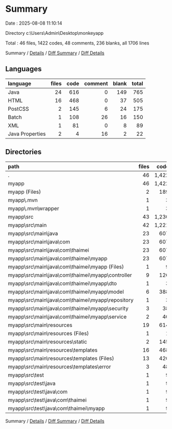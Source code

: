 # Summary

Date : 2025-08-08 11:10:14

Directory c:\\Users\\Admin\\Desktop\\monkeyapp

Total : 46 files,  1422 codes, 48 comments, 236 blanks, all 1706 lines

Summary / [Details](details.md) / [Diff Summary](diff.md) / [Diff Details](diff-details.md)

## Languages
| language | files | code | comment | blank | total |
| :--- | ---: | ---: | ---: | ---: | ---: |
| Java | 24 | 616 | 0 | 149 | 765 |
| HTML | 16 | 468 | 0 | 37 | 505 |
| PostCSS | 2 | 145 | 6 | 24 | 175 |
| Batch | 1 | 108 | 26 | 16 | 150 |
| XML | 1 | 81 | 0 | 8 | 89 |
| Java Properties | 2 | 4 | 16 | 2 | 22 |

## Directories
| path | files | code | comment | blank | total |
| :--- | ---: | ---: | ---: | ---: | ---: |
| . | 46 | 1,422 | 48 | 236 | 1,706 |
| myapp | 46 | 1,422 | 48 | 236 | 1,706 |
| myapp (Files) | 2 | 189 | 26 | 24 | 239 |
| myapp\\.mvn | 1 | 3 | 16 | 1 | 20 |
| myapp\\.mvn\\wrapper | 1 | 3 | 16 | 1 | 20 |
| myapp\\src | 43 | 1,230 | 6 | 211 | 1,447 |
| myapp\\src\\main | 42 | 1,221 | 6 | 206 | 1,433 |
| myapp\\src\\main\\java | 23 | 607 | 0 | 144 | 751 |
| myapp\\src\\main\\java\\com | 23 | 607 | 0 | 144 | 751 |
| myapp\\src\\main\\java\\com\\thaimei | 23 | 607 | 0 | 144 | 751 |
| myapp\\src\\main\\java\\com\\thaimei\\myapp | 23 | 607 | 0 | 144 | 751 |
| myapp\\src\\main\\java\\com\\thaimei\\myapp (Files) | 1 | 9 | 0 | 5 | 14 |
| myapp\\src\\main\\java\\com\\thaimei\\myapp\\controller | 9 | 126 | 0 | 45 | 171 |
| myapp\\src\\main\\java\\com\\thaimei\\myapp\\dto | 1 | 3 | 0 | 3 | 6 |
| myapp\\src\\main\\java\\com\\thaimei\\myapp\\model | 6 | 388 | 0 | 65 | 453 |
| myapp\\src\\main\\java\\com\\thaimei\\myapp\\repository | 1 | 3 | 0 | 3 | 6 |
| myapp\\src\\main\\java\\com\\thaimei\\myapp\\security | 3 | 38 | 0 | 12 | 50 |
| myapp\\src\\main\\java\\com\\thaimei\\myapp\\service | 2 | 40 | 0 | 11 | 51 |
| myapp\\src\\main\\resources | 19 | 614 | 6 | 62 | 682 |
| myapp\\src\\main\\resources (Files) | 1 | 1 | 0 | 1 | 2 |
| myapp\\src\\main\\resources\\static | 2 | 145 | 6 | 24 | 175 |
| myapp\\src\\main\\resources\\templates | 16 | 468 | 0 | 37 | 505 |
| myapp\\src\\main\\resources\\templates (Files) | 13 | 420 | 0 | 32 | 452 |
| myapp\\src\\main\\resources\\templates\\error | 3 | 48 | 0 | 5 | 53 |
| myapp\\src\\test | 1 | 9 | 0 | 5 | 14 |
| myapp\\src\\test\\java | 1 | 9 | 0 | 5 | 14 |
| myapp\\src\\test\\java\\com | 1 | 9 | 0 | 5 | 14 |
| myapp\\src\\test\\java\\com\\thaimei | 1 | 9 | 0 | 5 | 14 |
| myapp\\src\\test\\java\\com\\thaimei\\myapp | 1 | 9 | 0 | 5 | 14 |

Summary / [Details](details.md) / [Diff Summary](diff.md) / [Diff Details](diff-details.md)